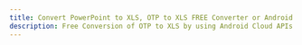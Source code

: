 ---title: Convert PowerPoint to XLS, OTP to XLS FREE Converter or Android SDKdescription: Free Conversion of OTP to XLS by using Android Cloud APIs & SDKs. Also Create, Edit & Render Microsoft Word & OpenOffice documents in the Cloud.---